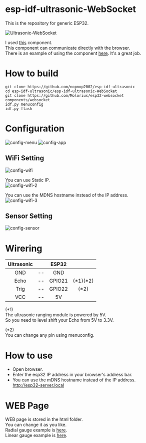 # esp-idf-ultrasonic-WebSocket
This is the repository for generic ESP32.   

![Ultrasonic-WebSocket](https://user-images.githubusercontent.com/6020549/205416156-c6431e26-35dd-45c8-a910-f4846a4db202.jpg)

I used [this](https://github.com/Molorius/esp32-websocket) component.   
This component can communicate directly with the browser.   
There is an example of using the component [here](https://github.com/Molorius/ESP32-Examples).
It's a great job.   

# How to build
```
git clone https://github.com/nopnop2002/esp-idf-ultrasonic
cd esp-idf-ultrasonic/esp-idf-ultrasonic-WebSocket
git clone https://github.com/Molorius/esp32-websocket components/websocket
idf.py menuconfig
idf.py flash
```


# Configuration   
![config-menu](https://user-images.githubusercontent.com/6020549/205415877-7735e45d-18a2-4a23-a75a-b849e108ccb7.jpg)
![config-app](https://user-images.githubusercontent.com/6020549/205415875-b0e688da-159b-4877-98aa-5f6df9faa5b9.jpg)

## WiFi Setting
![config-wifi](https://user-images.githubusercontent.com/6020549/205415892-5ec984d8-ec50-4f06-bd79-0f457f9c000d.jpg)

You can use Static IP.   
![config-wifi-2](https://user-images.githubusercontent.com/6020549/205416000-2bae9320-3dff-42bc-8475-a6a58c80a897.jpg)

You can use the MDNS hostname instead of the IP address.   
![config-wifi-3](https://user-images.githubusercontent.com/6020549/205416016-b11ead06-f0a7-4460-8fe3-2d52f8b2acf8.jpg)


## Sensor Setting
![config-sensor](https://user-images.githubusercontent.com/6020549/205416047-5f6450c6-6fd6-47ce-8bef-507efb5c6f36.jpg)



# Wirering

|Ultrasonic||ESP32||
|:-:|:-:|:-:|:-:|
|GND|--|GND||
|Echo|--|GPIO21|(*1)(*2)|
|Trig|--|GPIO22|(*2)|
|VCC|--|5V||

(*1)   
The ultrasonic ranging module is powered by 5V.   
So you need to level shift your Echo from 5V to 3.3V.   

(*2)   
You can change any pin using menuconfig.   



# How to use
- Open browser.   
- Enter the esp32 IP address in your browser's address bar.   
- You can use the mDNS hostname instead of the IP address.   
 http://esp32-server.local   

# WEB Page
WEB page is stored in the html folder.   
You can change it as you like.   
Radial gauge example is [here](https://rawgit.com/Mikhus/canvas-gauges/master/examples/radial-component.html).   
Linear gauge example is [here](https://rawgit.com/Mikhus/canvas-gauges/master/examples/linear-component.html).


